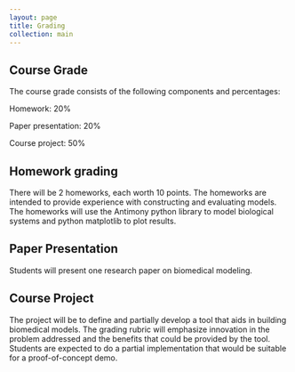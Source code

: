 ```yaml
---
layout: page
title: Grading
collection: main
---
```


## Course Grade

The course grade consists of the following components and percentages:

Homework: 20%

Paper presentation: 20%

Course project: 50%

## Homework grading

There will be 2 homeworks, each worth 10 points.
The homeworks are intended to provide experience with constructing and evaluating
models.
The homeworks will use the Antimony python library to model biological systems
and python matplotlib to plot results.

## Paper Presentation

Students will present one research paper on biomedical modeling.

## Course Project

The project will be to define and partially develop a tool that aids in building biomedical models.
The grading rubric will emphasize innovation in the problem addressed and the benefits that could
be provided by the tool.
Students are expected to do a partial implementation that would be suitable for a proof-of-concept demo.
